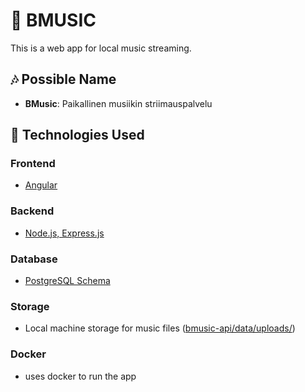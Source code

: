 # 🎵 BMUSIC

This is a web app for local music streaming.

## 🎶 Possible Name

- **BMusic**: Paikallinen musiikin striimauspalvelu

## 🚀 Technologies Used

### **Frontend**

- [Angular](bmusic-ui/)

### **Backend**

- [Node.js, Express.js](bmusic-api/)

### **Database**

- [PostgreSQL Schema](database/V1___initial_schema.sql)

### **Storage**

- Local machine storage for music files ([bmusic-api/data/uploads/](bmusic-api/data/uploads/))

### **Docker**

- uses docker to run the app
